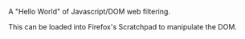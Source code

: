 A "Hello World" of Javascript/DOM web filtering.

This can be loaded into Firefox's Scratchpad to manipulate the DOM.